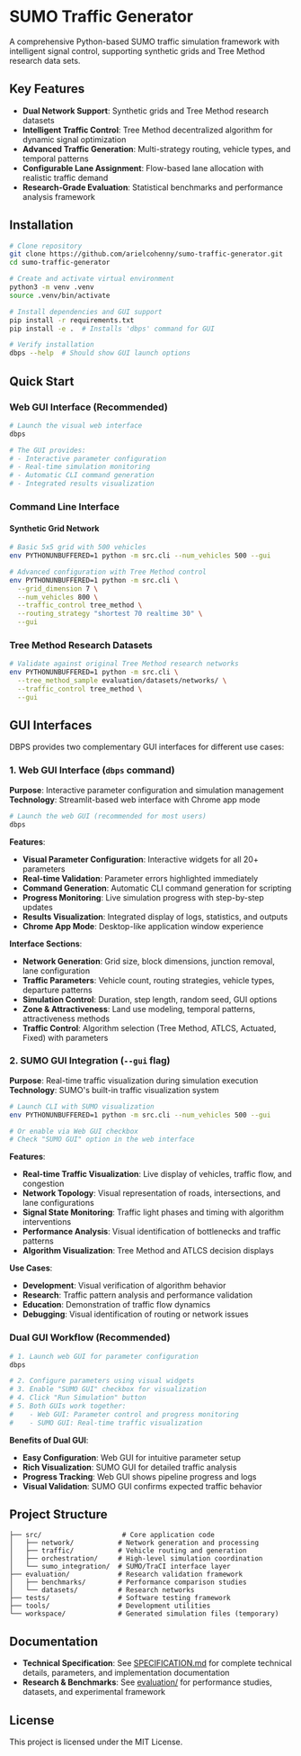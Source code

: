 # SUMO Traffic Generator

A comprehensive Python-based SUMO traffic simulation framework with intelligent signal control, supporting synthetic grids and Tree Method research data sets.

## Key Features

- **Dual Network Support**: Synthetic grids and Tree Method research datasets
- **Intelligent Traffic Control**: Tree Method decentralized algorithm for dynamic signal optimization
- **Advanced Traffic Generation**: Multi-strategy routing, vehicle types, and temporal patterns
- **Configurable Lane Assignment**: Flow-based lane allocation with realistic traffic demand
- **Research-Grade Evaluation**: Statistical benchmarks and performance analysis framework

## Installation

```bash
# Clone repository
git clone https://github.com/arielcohenny/sumo-traffic-generator.git
cd sumo-traffic-generator

# Create and activate virtual environment
python3 -m venv .venv
source .venv/bin/activate

# Install dependencies and GUI support
pip install -r requirements.txt
pip install -e .  # Installs 'dbps' command for GUI

# Verify installation
dbps --help  # Should show GUI launch options
```

## Quick Start

### Web GUI Interface (Recommended)

```bash
# Launch the visual web interface
dbps

# The GUI provides:
# - Interactive parameter configuration
# - Real-time simulation monitoring
# - Automatic CLI command generation
# - Integrated results visualization
```

### Command Line Interface

#### Synthetic Grid Network

```bash
# Basic 5x5 grid with 500 vehicles
env PYTHONUNBUFFERED=1 python -m src.cli --num_vehicles 500 --gui

# Advanced configuration with Tree Method control
env PYTHONUNBUFFERED=1 python -m src.cli \
  --grid_dimension 7 \
  --num_vehicles 800 \
  --traffic_control tree_method \
  --routing_strategy "shortest 70 realtime 30" \
  --gui
```

### Tree Method Research Datasets

```bash
# Validate against original Tree Method research networks
env PYTHONUNBUFFERED=1 python -m src.cli \
  --tree_method_sample evaluation/datasets/networks/ \
  --traffic_control tree_method \
  --gui
```

## GUI Interfaces

DBPS provides two complementary GUI interfaces for different use cases:

### 1. Web GUI Interface (`dbps` command)

**Purpose**: Interactive parameter configuration and simulation management  
**Technology**: Streamlit-based web interface with Chrome app mode

```bash
# Launch the web GUI (recommended for most users)
dbps
```

**Features**:

- **Visual Parameter Configuration**: Interactive widgets for all 20+ parameters
- **Real-time Validation**: Parameter errors highlighted immediately
- **Command Generation**: Automatic CLI command generation for scripting
- **Progress Monitoring**: Live simulation progress with step-by-step updates
- **Results Visualization**: Integrated display of logs, statistics, and outputs
- **Chrome App Mode**: Desktop-like application window experience

**Interface Sections**:

- **Network Generation**: Grid size, block dimensions, junction removal, lane configuration
- **Traffic Parameters**: Vehicle count, routing strategies, vehicle types, departure patterns
- **Simulation Control**: Duration, step length, random seed, GUI options
- **Zone & Attractiveness**: Land use modeling, temporal patterns, attractiveness methods
- **Traffic Control**: Algorithm selection (Tree Method, ATLCS, Actuated, Fixed) with parameters

### 2. SUMO GUI Integration (`--gui` flag)

**Purpose**: Real-time traffic visualization during simulation execution  
**Technology**: SUMO's built-in traffic visualization system

```bash
# Launch CLI with SUMO visualization
env PYTHONUNBUFFERED=1 python -m src.cli --num_vehicles 500 --gui

# Or enable via Web GUI checkbox
# Check "SUMO GUI" option in the web interface
```

**Features**:

- **Real-time Traffic Visualization**: Live display of vehicles, traffic flow, and congestion
- **Network Topology**: Visual representation of roads, intersections, and lane configurations
- **Signal State Monitoring**: Traffic light phases and timing with algorithm interventions
- **Performance Analysis**: Visual identification of bottlenecks and traffic patterns
- **Algorithm Visualization**: Tree Method and ATLCS decision displays

**Use Cases**:

- **Development**: Visual verification of algorithm behavior
- **Research**: Traffic pattern analysis and performance validation
- **Education**: Demonstration of traffic flow dynamics
- **Debugging**: Visual identification of routing or network issues

### Dual GUI Workflow (Recommended)

```bash
# 1. Launch web GUI for parameter configuration
dbps

# 2. Configure parameters using visual widgets
# 3. Enable "SUMO GUI" checkbox for visualization
# 4. Click "Run Simulation" button
# 5. Both GUIs work together:
#    - Web GUI: Parameter control and progress monitoring
#    - SUMO GUI: Real-time traffic visualization
```

**Benefits of Dual GUI**:

- **Easy Configuration**: Web GUI for intuitive parameter setup
- **Rich Visualization**: SUMO GUI for detailed traffic analysis
- **Progress Tracking**: Web GUI shows pipeline progress and logs
- **Visual Validation**: SUMO GUI confirms expected traffic behavior

## Project Structure

```
├── src/                    # Core application code
│   ├── network/           # Network generation and processing
│   ├── traffic/           # Vehicle routing and generation
│   ├── orchestration/     # High-level simulation coordination
│   └── sumo_integration/  # SUMO/TraCI interface layer
├── evaluation/            # Research validation framework
│   ├── benchmarks/        # Performance comparison studies
│   └── datasets/          # Research networks
├── tests/                 # Software testing framework
├── tools/                 # Development utilities
└── workspace/             # Generated simulation files (temporary)
```

## Documentation

- **Technical Specification**: See [SPECIFICATION.md](SPECIFICATION.md) for complete technical details, parameters, and implementation documentation
- **Research & Benchmarks**: See [evaluation/](evaluation/) for performance studies, datasets, and experimental framework

## License

This project is licensed under the MIT License.

